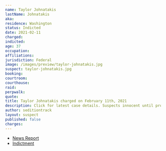 ```yaml
---
name: Taylor Johnatakis
lastName: Johnatakis
aka:
residence: Washington
status: Indicted
date: 2021-02-11
charged:
indicted:
age: 37
occupation:
affiliations:
jurisdiction: Federal
image: /images/preview/taylor-johnatakis.jpg
suspect: taylor-johnatakis.jpg
booking:
courtroom:
courthouse:
raid:
perpwalk:
quote:
title: Taylor Johnatakis charged on February 11th, 2021
description: Click for latest case details. Suspects innocent until proven guilty.
author: seditiontrack
layout: suspect
published: false
charges:
---
```


- [News Report]()
- [Indictment](https://www.justice.gov/usao-dc/case-multi-defendant/file/1366951/download)
